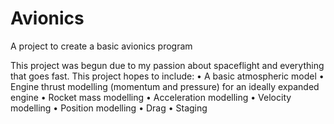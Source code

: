 # Avionics
A project to create a basic avionics program

This project was begun due to my passion about spaceflight and everything that goes fast.
This project hopes to include:
•	A basic atmospheric model
•	Engine thrust modelling (momentum and pressure) for an ideally expanded engine
•	Rocket mass modelling
•	Acceleration modelling
•	Velocity modelling 
•	Position modelling
•	Drag
•	Staging

